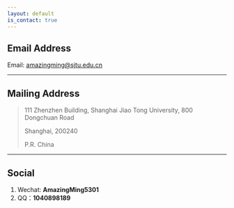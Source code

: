 ```yaml
---
layout: default
is_contact: true
---
```


## Email Address

Email: [amazingming@sjtu.edu.cn](mailto:amazingming@sjtu.edu.cn)


---

## Mailing Address

> 111 Zhenzhen Building, Shanghai Jiao Tong University, 800 Dongchuan Road
>
> Shanghai, 200240
>
> P.R. China

---

## Social

1. Wechat: **AmazingMing5301**
2. QQ：**1040898189**

